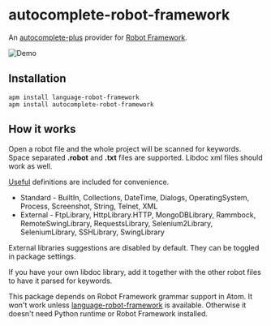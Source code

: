 autocomplete-robot-framework
==========
An [autocomplete-plus](https://github.com/atom/autocomplete-plus) provider for [Robot Framework](http://robotframework.org/).

![Demo](https://raw.githubusercontent.com/gliviu/autocomplete-robot-framework/master/anim.gif)

## Installation
```shell
apm install language-robot-framework
apm install autocomplete-robot-framework
```

## How it works
Open a robot file and the whole project will be scanned for keywords. Space separated **.robot** and **.txt** files are supported. Libdoc xml files should work as well.

[Useful](http://robotframework.org/#test-libraries) definitions are included for convenience.
*  Standard - BuiltIn, Collections, DateTime, Dialogs, OperatingSystem, Process, Screenshot, String, Telnet, XML
*  External - FtpLibrary, HttpLibrary.HTTP, MongoDBLibrary, Rammbock, RemoteSwingLibrary, RequestsLibrary, Selenium2Library, SeleniumLibrary, SSHLibrary, SwingLibrary

External libraries suggestions are disabled by default. They can be toggled in package settings.

If you have your own libdoc library, add it together with the other robot files to have it parsed for keywords.

This package depends on Robot Framework grammar support in Atom. It won't work unless [language-robot-framework](https://atom.io/packages/language-robot-framework) is available. Otherwise it doesn't need Python runtime or Robot Framework installed.
